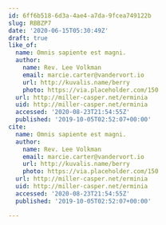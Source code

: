 ```yaml
---
id: 6ff6b518-6d3a-4ae4-a7da-9fcea749122b
slug: RBBZP7
date: '2020-06-15T05:30:49Z'
draft: true
like_of:
  name: Omnis sapiente est magni.
  author:
    name: Rev. Lee Volkman
    email: marcie.carter@vandervort.io
    url: http://kuvalis.name/berry
    photo: https://via.placeholder.com/150
  url: http://miller-casper.net/erminia
  uid: http://miller-casper.net/erminia
  accessed: '2020-08-23T21:54:55Z'
  published: '2019-10-05T02:52:07+00:00'
cite:
  name: Omnis sapiente est magni.
  author:
    name: Rev. Lee Volkman
    email: marcie.carter@vandervort.io
    url: http://kuvalis.name/berry
    photo: https://via.placeholder.com/150
  url: http://miller-casper.net/erminia
  uid: http://miller-casper.net/erminia
  accessed: '2020-08-23T21:54:55Z'
  published: '2019-10-05T02:52:07+00:00'

---
```




